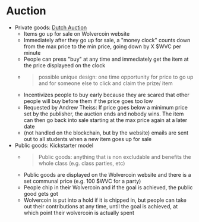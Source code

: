 # Auction

- Private goods: [Dutch Auction](https://www.investopedia.com/terms/d/dutchauction.asp)
  - Items go up for sale on Wolvercoin website
  - Immediately after they go up for sale, a "money clock" counts down from the max price to the min price, going down by X $WVC per minute
  - People can press "buy" at any time and immediately get the item at the price displayeed on the clock
  - > possible unique design: one time opportunity for price to go up and for someone else to click and claim the prize/ item
  - Incentivizes people to buy early because they are scared that other people will buy before them if the price goes too low
  - Requested by Andrew Theiss: If price goes below a minimum price set by the publisher, the auction ends and nobody wins. The item can then go back into sale starting at the max price again at a later date
  - (not handled on the blockchain, but by the website) emails are sent out to all students when a new item goes up for sale
- Public goods: Kickstarter model
  - > Public goods: anything that is non excludable and benefits the whole class (e.g. class parties, etc)
  - Public goods are displayed on the Wolvercoin website and there is a set communal price (e.g. 100 $WVC for a party)
  - People chip in their Wolvercoin and if the goal is achieved, the public good gets got
  - Wolvercoin is put into a hold if it is chipped in, but people can take out their contributions at any time, until the goal is achieved, at which point their wolvercoin is actually spent
